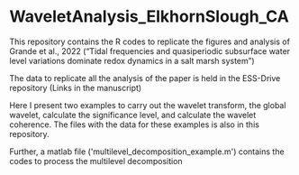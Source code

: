 # WaveletAnalysis_ElkhornSlough_CA
This repository contains the R codes to replicate the figures and analysis of Grande et al., 2022 (“Tidal frequencies and quasiperiodic subsurface water level variations dominate redox dynamics in a salt marsh system”) 

The data to replicate all the analysis of the paper is held in the ESS-Drive repository (Links in the manuscript)

Here I present two examples to carry out the wavelet transform, the global wavelet, calculate the significance level, and calculate the wavelet coherence.
The files with the data for these examples is also in this repository.

Further, a matlab file ('multilevel_decomposition_example.m') contains the codes to process the multilevel decomposition 
